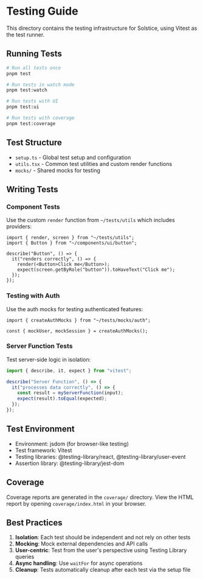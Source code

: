 # Testing Guide

This directory contains the testing infrastructure for Solstice, using Vitest as the test runner.

## Running Tests

```bash
# Run all tests once
pnpm test

# Run tests in watch mode
pnpm test:watch

# Run tests with UI
pnpm test:ui

# Run tests with coverage
pnpm test:coverage
```

## Test Structure

- `setup.ts` - Global test setup and configuration
- `utils.tsx` - Common test utilities and custom render functions
- `mocks/` - Shared mocks for testing

## Writing Tests

### Component Tests

Use the custom `render` function from `~/tests/utils` which includes providers:

```tsx
import { render, screen } from "~/tests/utils";
import { Button } from "~/components/ui/button";

describe("Button", () => {
  it("renders correctly", () => {
    render(<Button>Click me</Button>);
    expect(screen.getByRole("button")).toHaveText("Click me");
  });
});
```

### Testing with Auth

Use the auth mocks for testing authenticated features:

```tsx
import { createAuthMocks } from "~/tests/mocks/auth";

const { mockUser, mockSession } = createAuthMocks();
```

### Server Function Tests

Test server-side logic in isolation:

```ts
import { describe, it, expect } from "vitest";

describe("Server Function", () => {
  it("processes data correctly", () => {
    const result = myServerFunction(input);
    expect(result).toEqual(expected);
  });
});
```

## Test Environment

- Environment: jsdom (for browser-like testing)
- Test framework: Vitest
- Testing libraries: @testing-library/react, @testing-library/user-event
- Assertion library: @testing-library/jest-dom

## Coverage

Coverage reports are generated in the `coverage/` directory. View the HTML report by opening `coverage/index.html` in your browser.

## Best Practices

1. **Isolation**: Each test should be independent and not rely on other tests
2. **Mocking**: Mock external dependencies and API calls
3. **User-centric**: Test from the user's perspective using Testing Library queries
4. **Async handling**: Use `waitFor` for async operations
5. **Cleanup**: Tests automatically cleanup after each test via the setup file

